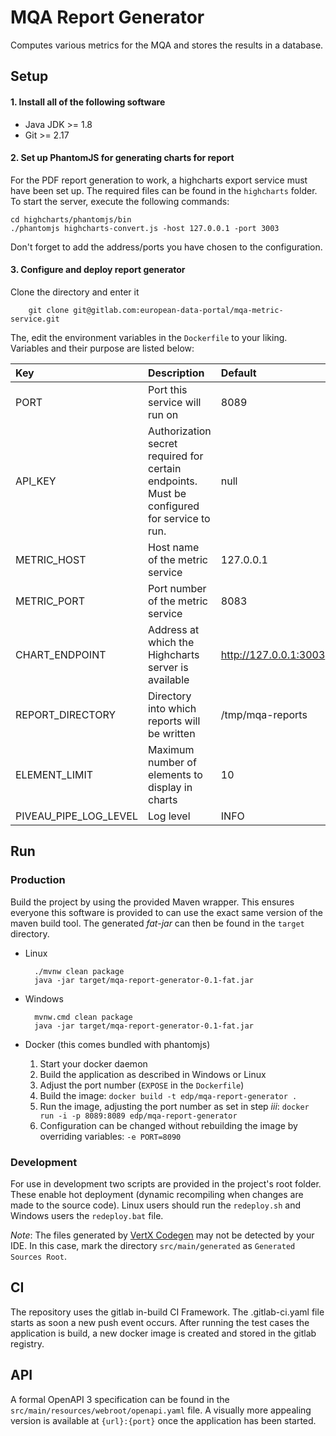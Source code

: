# MQA Report Generator

Computes various metrics for the MQA and stores the results in a database.

## Setup

#### 1. Install all of the following software
        
* Java JDK >= 1.8
* Git >= 2.17

#### 2. Set up PhantomJS for generating charts for report

For the PDF report generation to work, a highcharts export service must have been set up. The required files can be found in the `highcharts` folder.
To start the server, execute the following commands:

    cd highcharts/phantomjs/bin
    ./phantomjs highcharts-convert.js -host 127.0.0.1 -port 3003

Don't forget to add the address/ports you have chosen to the configuration.

  
#### 3. Configure and deploy report generator

Clone the directory and enter it
    
        git clone git@gitlab.com:european-data-portal/mqa-metric-service.git
        
The, edit the environment variables in the `Dockerfile` to your liking. Variables and their purpose are listed below:
   
| Key | Description | Default |
| :--- | :--- | :--- |
| PORT | Port this service will run on | 8089 |
| API_KEY | Authorization secret required for certain endpoints. Must be configured for service to run. | null |
| METRIC_HOST | Host name of the metric service | 127.0.0.1 |
| METRIC_PORT | Port number of the metric service | 8083 |
| CHART_ENDPOINT | Address at which the Highcharts server is available | http://127.0.0.1:3003 |
| REPORT_DIRECTORY | Directory into which reports will be written | /tmp/mqa-reports |
| ELEMENT_LIMIT | Maximum number of elements to display in charts | 10 |
| PIVEAU_PIPE_LOG_LEVEL | Log level | INFO |

        
## Run

### Production

Build the project by using the provided Maven wrapper. This ensures everyone this software is provided to can use the exact same version of the maven build tool.
The generated _fat-jar_ can then be found in the `target` directory.

* Linux
    
        ./mvnw clean package
        java -jar target/mqa-report-generator-0.1-fat.jar

* Windows

        mvnw.cmd clean package
        java -jar target/mqa-report-generator-0.1-fat.jar
      
* Docker (this comes bundled with phantomjs)

    1. Start your docker daemon 
    2. Build the application as described in Windows or Linux
    3. Adjust the port number (`EXPOSE` in the `Dockerfile`)
    4. Build the image: `docker build -t edp/mqa-report-generator .`
    5. Run the image, adjusting the port number as set in step _iii_: `docker run -i -p 8089:8089 edp/mqa-report-generator`
    6. Configuration can be changed without rebuilding the image by overriding variables: `-e PORT=8090`

### Development

For use in development two scripts are provided in the project's root folder. These enable hot deployment (dynamic recompiling when changes are made to the source code).
Linux users should run the `redeploy.sh` and Windows users the `redeploy.bat` file.

_Note_: The files generated by [VertX Codegen]([https://github.com/vert-x3/vertx-codegen]) may not be detected by your IDE. 
In this case, mark the directory `src/main/generated` as `Generated Sources Root`.

## CI

The repository uses the gitlab in-build CI Framework. The .gitlab-ci.yaml file starts as soon a new push event occurs. After running the test cases the application is build, a new docker image is created and stored in the gitlab registry. 

## API

A formal OpenAPI 3 specification can be found in the `src/main/resources/webroot/openapi.yaml` file.
A visually more appealing version is available at `{url}:{port}` once the application has been started.

